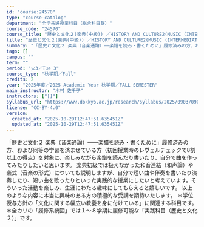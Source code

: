 ```yaml
---
id: "course:24570"
type: "course-catalog"
department: "全学共通授業科目（総合科目群）"
course_code: "24570"
course_title: "歴史と文化２(楽典(中級)) ／HISTORY AND CULTURE2(MUSIC (INTERMEDIATE))"
title: "歴史と文化２(楽典(中級)) ／HISTORY AND CULTURE2(MUSIC (INTERMEDIATE))"
summary: "「歴史と文化２ 楽典（音楽通論）――楽譜を読み・書くために」履修済みの方、および同等の学習を済ませている方（初回授業時のレヴェルチェックで8割以上の得点）を対象に、楽しみながら楽譜を読んだり書いたり、自分で曲を作ってみたりしたいと思います。…"
tags: []
campus: ""
term: ""
period: "火3／Tue 3"
course_type: "秋学期／Fall"
credits: 2
year: "2025年度／2025 Academic Year 秋学期／FALL SEMESTER"
main_instructor: "木村 佐千子"
instructors: ["[]"]
syllabus_url: "https://www.dokkyo.ac.jp/research/syllabus/2025/0903/0903_24570_ja_JP.html"
license: "CC-BY-4.0"
version:
  created_at: "2025-10-29T12:47:51.635451Z"
  updated_at: "2025-10-29T12:47:51.635451Z"
---
```

「歴史と文化２ 楽典（音楽通論）――楽譜を読み・書くために」履修済みの方、および同等の学習を済ませている方（初回授業時のレヴェルチェックで8割以上の得点）を対象に、楽しみながら楽譜を読んだり書いたり、自分で曲を作ってみたりしたいと思います。 楽典初級では扱えなかった和音連結（和声論）や楽式（音楽の形式）についても説明しますが、自分で短い曲や伴奏を書いたり演奏したり、短い曲を歌ったりといった実践的な授業にしたいと考えています。そういった活動を楽しみ、生涯にわたる趣味にしてもらえると嬉しいです。 以上のような内容に本当に興味のある方の積極的な受講を期待いたします。 ＊学位授与方針の「文化に関する幅広い教養を身に付けている」に関連する科目です。 ＊全カリの「履修系統図」では１～８学期に履修可能な「実践科目（歴史と文化２）」です。
